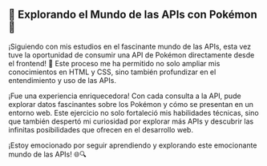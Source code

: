 ## 🌟 Explorando el Mundo de las APIs con Pokémon 🌟
¡Siguiendo con mis estudios en el fascinante mundo de las APIs, esta vez tuve la oportunidad de consumir una API de Pokémon directamente desde el frontend! 🚀 Este proceso me ha permitido no solo ampliar mis conocimientos en HTML y CSS, sino también profundizar en el entendimiento y uso de las APIs.

¡Fue una experiencia enriquecedora! Con cada consulta a la API, pude explorar datos fascinantes sobre los Pokémon y cómo se presentan en un entorno web. Este ejercicio no solo fortaleció mis habilidades técnicas, sino que también despertó mi curiosidad por explorar más APIs y descubrir las infinitas posibilidades que ofrecen en el desarrollo web.

¡Estoy emocionado por seguir aprendiendo y explorando este emocionante mundo de las APIs! 🌐🔍

